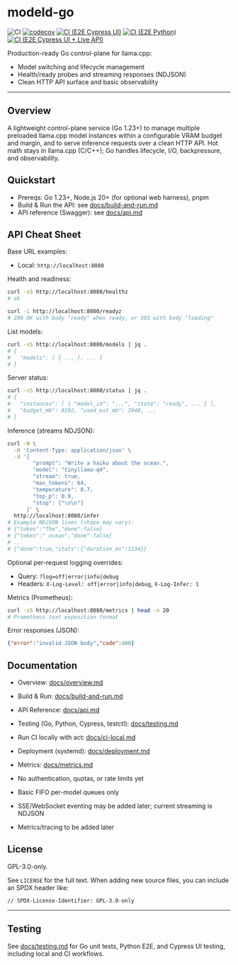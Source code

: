 # modeld-go

![CI](https://github.com/veighnsche/modeld-go-1/actions/workflows/ci-go.yml/badge.svg)
[![codecov](https://codecov.io/gh/veighnsche/modeld-go-1/graph/badge.svg)](https://codecov.io/gh/veighnsche/modeld-go-1)
[![CI (E2E Cypress UI)](https://github.com/veighnsche/modeld-go-1/actions/workflows/ci-e2e-cypress.yml/badge.svg)](https://github.com/veighnsche/modeld-go-1/actions/workflows/ci-e2e-cypress.yml)
[![CI (E2E Python)](https://github.com/veighnsche/modeld-go-1/actions/workflows/ci-e2e-python.yml/badge.svg)](https://github.com/veighnsche/modeld-go-1/actions/workflows/ci-e2e-python.yml)
[![CI (E2E Cypress UI + Live API)](https://github.com/veighnsche/modeld-go-1/actions/workflows/ci-e2e-cypress-live.yml/badge.svg)](https://github.com/veighnsche/modeld-go-1/actions/workflows/ci-e2e-cypress-live.yml)

Production-ready Go control-plane for llama.cpp:
- Model switching and lifecycle management
- Health/ready probes and streaming responses (NDJSON)
- Clean HTTP API surface and basic observability

---

## Overview

A lightweight control-plane service (Go 1.23+) to manage multiple preloaded llama.cpp model instances within a configurable VRAM budget and margin, and to serve inference requests over a clean HTTP API. Hot math stays in llama.cpp (C/C++); Go handles lifecycle, I/O, backpressure, and observability.

## Quickstart

- Prereqs: Go 1.23+, Node.js 20+ (for optional web harness), pnpm
- Build & Run the API: see [docs/build-and-run.md](docs/build-and-run.md)
- API reference (Swagger): see [docs/api.md](docs/api.md)

## API Cheat Sheet

Base URL examples:
- Local: `http://localhost:8080`

Health and readiness:

```bash
curl -sS http://localhost:8080/healthz
# ok

curl -i http://localhost:8080/readyz
# 200 OK with body "ready" when ready, or 503 with body "loading"
```

List models:

```bash
curl -sS http://localhost:8080/models | jq .
# {
#   "models": [ { ... }, ... ]
# }
```

Server status:

```bash
curl -sS http://localhost:8080/status | jq .
# {
#   "instances": [ { "model_id": "...", "state": "ready", ... } ],
#   "budget_mb": 8192, "used_est_mb": 2048, ...
# }
```

Inference (streams NDJSON):

```bash
curl -N \
  -H 'Content-Type: application/json' \
  -d '{
        "prompt": "Write a haiku about the ocean.",
        "model": "tinyllama-q4",
        "stream": true,
        "max_tokens": 64,
        "temperature": 0.7,
        "top_p": 0.9,
        "stop": ["\n\n"]
      }' \
  http://localhost:8080/infer
# Example NDJSON lines (shape may vary):
# {"token":"The","done":false}
# {"token":" ocean","done":false}
# ...
# {"done":true,"stats":{"duration_ms":1234}}
```

Optional per-request logging overrides:
- Query: `?log=off|error|info|debug`
- Headers: `X-Log-Level: off|error|info|debug`, `X-Log-Infer: 1`

Metrics (Prometheus):

```bash
curl -sS http://localhost:8080/metrics | head -n 20
# Prometheus text exposition format
```

Error responses (JSON):

```json
{"error":"invalid JSON body","code":400}
```

## Documentation

- Overview: [docs/overview.md](docs/overview.md)
- Build & Run: [docs/build-and-run.md](docs/build-and-run.md)
- API Reference: [docs/api.md](docs/api.md)
- Testing (Go, Python, Cypress, testctl): [docs/testing.md](docs/testing.md)
- Run CI locally with act: [docs/ci-local.md](docs/ci-local.md)
- Deployment (systemd): [docs/deployment.md](docs/deployment.md)
- Metrics: [docs/metrics.md](docs/metrics.md)

- No authentication, quotas, or rate limits yet
- Basic FIFO per-model queues only
- SSE/WebSocket eventing may be added later; current streaming is NDJSON
- Metrics/tracing to be added later

## License

GPL-3.0-only.

See `LICENSE` for the full text. When adding new source files, you can include an SPDX header like:

```text
// SPDX-License-Identifier: GPL-3.0-only
```

---

## Testing

See [docs/testing.md](docs/testing.md) for Go unit tests, Python E2E, and Cypress UI testing, including local and CI workflows.
